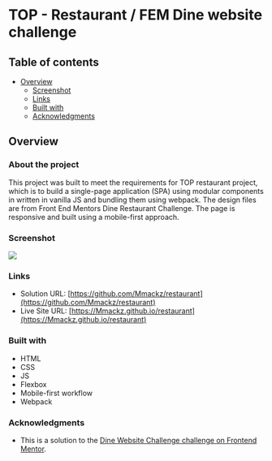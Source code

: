 # TOP - Restaurant / FEM Dine website challenge



## Table of contents

- [Overview](#overview)
  - [Screenshot](#screenshot)
  - [Links](#links)
  - [Built with](#built-with)
  - [Acknowledgments](#acknowledgments)

## Overview

### About the project
This project was built to meet the requirements for TOP restaurant project, which is to build a single-page application (SPA) using modular components in written in vanilla JS and bundling them using webpack.
The design files are from Front End Mentors Dine Restaurant Challenge. The page is responsive and built using a mobile-first approach.

### Screenshot

![](https://i.imgur.com/avwEaJh.jpg)

### Links

- Solution URL: [https://github.com/Mmackz/restaurant](https://github.com/Mmackz/restaurant)
- Live Site URL: [https://Mmackz.github.io/restaurant](https://Mmackz.github.io/restaurant)

### Built with

- HTML
- CSS
- JS
- Flexbox
- Mobile-first workflow
- Webpack

### Acknowledgments

  - This is a solution to the [Dine Website Challenge challenge on Frontend Mentor](https://www.frontendmentor.io/challenges/dine-restaurant-website-yAt7Vvxt7). 
